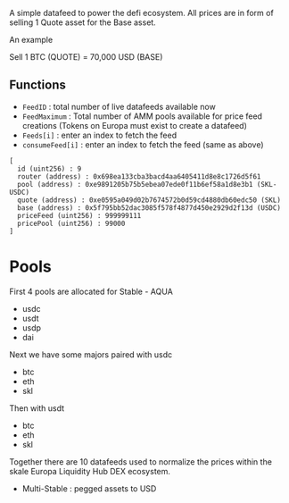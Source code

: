 A simple datafeed to power the defi ecosystem. All prices are in form of selling 1 Quote asset for the Base asset.

An example

Sell 1 BTC (QUOTE) = 70,000 USD (BASE)

## Functions

- `FeedID` : total number of live datafeeds available now
- `FeedMaximum` : Total number of AMM pools available for price feed creations (Tokens on Europa must exist to create a datafeed)
- `Feeds[i]` : enter an index to fetch the feed
- `consumeFeed[i]` : enter an index to fetch the feed (same as above)

```
[
  id (uint256) : 9
  router (address) : 0x698ea133cba3bacd4aa6405411d8e8c1726d5f61
  pool (address) : 0xe9891205b75b5ebea07ede0f11b6ef58a1d8e3b1 (SKL-USDC)
  quote (address) : 0xe0595a049d02b7674572b0d59cd4880db60edc50 (SKL)
  base (address) : 0x5f795bb52dac3085f578f4877d450e2929d2f13d (USDC)
  priceFeed (uint256) : 999999111
  pricePool (uint256) : 99000
]
```

# Pools

First 4 pools are allocated for Stable - AQUA

- usdc
- usdt
- usdp
- dai

Next we have some majors paired with usdc

- btc
- eth
- skl

Then with usdt

- btc
- eth
- skl

Together there are 10 datafeeds used to normalize the prices within the skale Europa Liquidity Hub DEX ecosystem.

- Multi-Stable : pegged assets to USD
